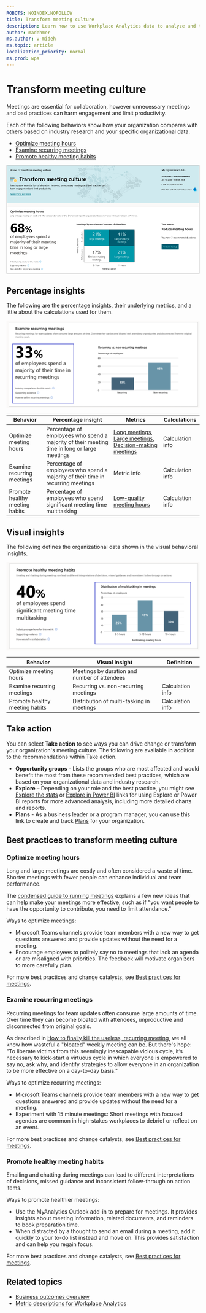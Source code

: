 ```yaml
---
ROBOTS: NOINDEX,NOFOLLOW
title: Transform meeting culture
description: Learn how to use Workplace Analytics data to analyze and transform your organization's meeting culture
author: madehmer
ms.author: v-mideh
ms.topic: article
localization_priority: normal 
ms.prod: wpa
---
```


# Transform meeting culture

Meetings are essential for collaboration, however unnecessary meetings and bad practices can harm engagement and limit productivity.

Each of the following behaviors show how your organization compares with others based on industry research and your specific organizational data.

* [Optimize meeting hours](#optimize-meeting-hours)
* [Examine recurring meetings](#examine-recurring-meetings)
* [Promote healthy meeting habits](#promote-healthy-meeting-habits)

![Transform meeting culture page](../images/wpa/use/transform-meetings.png)

## Percentage insights

The following are the percentage insights, their underlying metrics, and a little about the calculations used for them.

![Transform meetings examine recurring meetings](../images/wpa/use/trans-meet-examine-recurring.png)


|Behavior |Percentage insight | Metrics |Calculations |
|---------|--------|--------------------|----------------------|
|Optimize meeting hours |Percentage of employees who spend a majority of their meeting time in long or large meetings |[Long meetings](glossary.md#long-meeting-define), [Large meetings](glossary.md#large-meeting-define), [Decision-making meetings](glossary.md#decision-making-meeting-define) |Calculation info |
|Examine recurring meetings |Percentage of employees who spend a majority of their time in recurring meetings |Metric info |Calculation info |
|Promote healthy meeting habits |Percentage of employees who spend significant meeting time multitasking |[Low-quality meeting hours](metric-definitions.md#low-quality-meeting-hours-define)  |Calculation info |

## Visual insights

The following defines the organizational data shown in the visual behavioral insights.

![Transform meetings promote healthy meeting habits](../images/wpa/use/trans-meet-promote-healthy.png)

|Behavior |Visual insight | Definition |
|---------|--------|----------------------|
|Optimize meeting hours  | Meetings by duration and number of attendees  |  |
|Examine recurring meetings | Recurring vs. non-recurring meetings  |Calculation info |
|Promote healthy meeting habits | Distribution of multi-tasking in meetings  |Calculation info |

## Take action

You can select **Take action** to see ways you can drive change or transform your organization's meeting culture. The following are available in addition to the recommendations within Take action.

* **Opportunity groups** - Lists the groups who are most affected and would benefit the most from these recommended best practices, which are based on your organizational data and industry research.
* **Explore**  – Depending on your role and the best practice, you might see [Explore the stats](explore-intro.md) or [Explore in Power BI](../tutorials/power-bi-intro.md) links for using Explore or Power BI reports for more advanced analysis, including more detailed charts and reports.
* **Plans** - As a business leader or a program manager, you can use this link to create and track [Plans](../Tutorials/solutionsv2-intro.md) for your organization.

## Best practices to transform meeting culture

### Optimize meeting hours

Long and large meetings are costly and often considered a waste of time. Shorter meetings with fewer people can enhance individual and team performance.

The [condensed guide to running meetings](https://insights.office.com/collaboration/how-to-run-effective-meetings-and-stop-wasting-time/) explains a few new ideas that can help make your meetings more effective, such as if "you want people to have the opportunity to contribute, you need to limit attendance."

Ways to optimize meetings: 

* Microsoft Teams channels provide team members with a new way to get questions answered and provide updates without the need for a meeting.  
* Encourage employees to politely say no to meetings that lack an agenda or are misaligned with priorities. The feedback will motivate organizers to more carefully plan.

For more best practices and change catalysts, see [Best practices for meetings](../tutorials/gm-meetings.md). 

### Examine recurring meetings

Recurring meetings for team updates often consume large amounts of time. Over time they can become bloated with attendees, unproductive and disconnected from original goals.

As described in [How to finally kill the useless, recurring meeting](https://insights.office.com/digital-transformation/how-to-finally-kill-the-useless-recurring-meeting/), we all know how wasteful a "bloated" weekly meeting can be. But there's hope: 
"To liberate victims from this seemingly inescapable vicious cycle, it’s necessary to kick-start a virtuous cycle in which everyone is empowered to say no, ask why, and identify strategies to allow everyone in an organization to be more effective on a day-to-day basis."

Ways to optimize recurring meetings: 

* Microsoft Teams channels provide team members with a new way to get questions answered and provide updates without the need for a meeting.  
* Experiment with 15 minute meetings: Short meetings with focused agendas are common in high-stakes workplaces to debrief or reflect on an event.

For more best practices and change catalysts, see [Best practices for meetings](../tutorials/gm-meetings.md). 

### Promote healthy meeting habits

Emailing and chatting during meetings can lead to different interpretations of decisions, missed guidance and inconsistent follow-through on action items.

<!-- Why it matters quote -->

Ways to promote healthier meetings:

* Use the MyAnalytics Outlook add-in to prepare for meetings. It provides insights about meeting information, related documents, and reminders to book preparation time.
* When distracted by a thought to send an email during a meeting, add it quickly to your to-do list instead and move on. This provides satisfaction and can help you regain focus.

For more best practices and change catalysts, see [Best practices for meetings](../tutorials/gm-meetings.md). 

## Related topics

* [Business outcomes overview](insights.md)
* [Metric descriptions for Workplace Analytics](metric-definitions.md)
